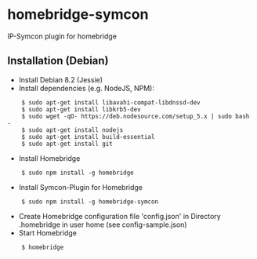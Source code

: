 # homebridge-symcon
IP-Symcon plugin for homebridge

## Installation (Debian)

* Install Debian 8.2 (Jessie)
* Install dependencies (e.g. NodeJS, NPM):
```
    $ sudo apt-get install libavahi-compat-libdnssd-dev
    $ sudo apt-get install libkrb5-dev
    $ sudo wget -qO- https://deb.nodesource.com/setup_5.x | sudo bash -
    $ sudo apt-get install nodejs
    $ sudo apt-get install build-essential
    $ sudo apt-get install git
```
* Install Homebridge
```	
    $ sudo npm install -g homebridge
```	
* Install Symcon-Plugin for Homebridge
```
    $ sudo npm install -g homebridge-symcon
```	
* Create Homebridge configuration file 'config.json' in Directory .homebridge in user home (see config-sample.json)
* Start Homebridge
```
    $ homebridge
```
